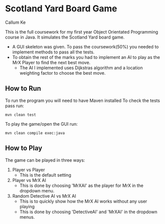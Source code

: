 # Scotland Yard Board Game


Callum Ke

This is the full coursework for my first year Object Orientated Programming course in Java. It simulates the Scotland Yard board game.
- A GUI skeleton was given. To pass the coursework(50%) you needed to implement methods to pass all the tests.
- To obtain the rest of the marks you had to implement an AI to play as the MrX Player to find the next best move. 
	- The AI I implemented uses Dijkstras algorithm and a location weighting factor to choose the best move.

How to Run
------------
To run the program you will need to have Maven installed
To check the tests pass run:

	mvn clean test
  
To play the game/open the GUI run:

	mvn clean compile exec:java


How to Play
------------
The game can be played in three ways:
1. Player vs Player 
	- This is the default setting
2. Player vs MrX AI
	- This is done by choosing 'MrXAI' as the player for MrX in the dropdown menu.
3. Random Detective AI vs MrX AI
	- This is to quickly show how the MrX AI works without any user playing
	- This is done by choosing 'DetectiveAI' and 'MrXAI' in the dropdown menus.


